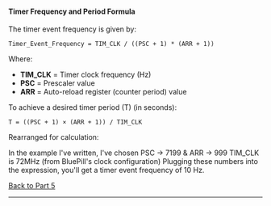 #### Timer Frequency and Period Formula

The timer event frequency is given by:

`Timer_Event_Frequency = TIM_CLK / ((PSC + 1) * (ARR + 1))`

Where:
- **TIM_CLK** = Timer clock frequency (Hz)
- **PSC** = Prescaler value
- **ARR** = Auto-reload register (counter period) value

To achieve a desired timer period \(T\) (in seconds):

`T = ((PSC + 1) × (ARR + 1)) / TIM_CLK`

Rearranged for calculation:

In the example I've written, I've chosen PSC -> 7199 & ARR -> 999
TIM_CLK is 72MHz (from BluePill's clock configuration)
Plugging these numbers into the expression, you'll get a timer event frequency of 10 Hz.

[Back to Part 5](P5_Embedded%20Engineering%20In%20Practice.md)

---
